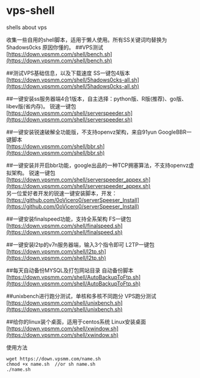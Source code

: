 # vps-shell
shells about vps

收集一些自用的shell脚本，适用于懒人使用。所有SS关键词均替换为 5hadows0cks 原因你懂的。
##VPS测试
[https://down.vpsmm.com/shell/bench.sh](https://down.vpsmm.com/shell/bench.sh)  

##测试VPS基础信息，以及下载速度
SS一键包4版本  
[https://down.vpsmm.com/shell/5hadows0cks-all.sh](https://down.vpsmm.com/shell/5hadows0cks-all.sh)  

##一键安装ss服务器端4合1版本，自主选择：python版、R版(推荐)、go版、libev版(省内存)。
锐速一键包  
[https://down.vpsmm.com/shell/serverspeeder.sh](https://down.vpsmm.com/shell/serverspeeder.sh)  

##一键安装锐速破解全功能版，不支持openvz架构，来自91yun
GoogleBBR一键脚本  
[https://down.vpsmm.com/shell/bbr.sh](https://down.vpsmm.com/shell/bbr.sh)  

##一键安装并开启bbr功能，google出品的一种TCP拥塞算法，不支持openvz虚拟架构。
锐速一键包  
[https://down.vpsmm.com/shell/serverspeeder_appex.sh](https://down.vpsmm.com/shell/serverspeeder_appex.sh)  
另一位爱好者开发的锐速一键安装脚本，开发：  
[https://github.com/0oVicero0/serverSpeeser_Install](https://github.com/0oVicero0/serverSpeeser_Install)  

##一键安装finalspeed功能，支持全系架构
FS一键包  
[https://down.vpsmm.com/shell/finalspeed.sh](https://down.vpsmm.com/shell/finalspeed.sh)  

##一键安装l2tp的v7n服务器端，输入3个指令即可
L2TP一键包  
[https://down.vpsmm.com/shell/l2tp.sh](https://down.vpsmm.com/shell/l2tp.sh)  

##每天自动备份MYSQL及打包网站目录
自动备份脚本  
[https://down.vpsmm.com/shell/AutoBackupToFtp.sh](https://down.vpsmm.com/shell/AutoBackupToFtp.sh)  

##unixbench进行跑分测试，单核和多核不同跑分
VPS跑分测试  
[https://down.vpsmm.com/shell/unixbench.sh](https://down.vpsmm.com/shell/unixbench.sh)  

##给你的linux装个桌面，适用于centos系统
Linux安装桌面  
[https://down.vpsmm.com/shell/xwindow.sh](https://down.vpsmm.com/shell/xwindow.sh)  

使用方法

	wget https://down.vpsmm.com/name.sh  
	chmod +x name.sh  //or sh name.sh
	./name.sh
